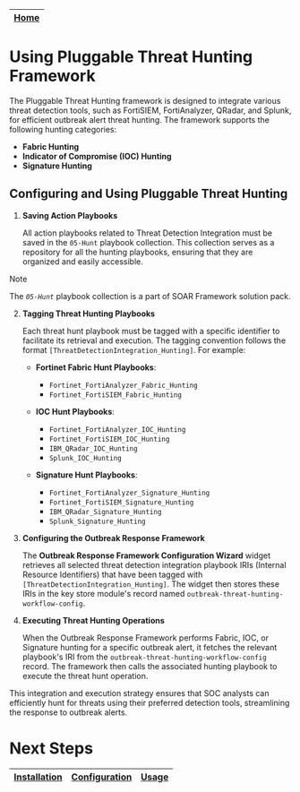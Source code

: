 | [Home](../README.md) |
| -------------------- |

# Using Pluggable Threat Hunting Framework

The Pluggable Threat Hunting framework is designed to integrate various threat detection tools, such as FortiSIEM, FortiAnalyzer, QRadar, and Splunk, for efficient outbreak alert threat hunting. The framework supports the following hunting categories:

- **Fabric Hunting**
- **Indicator of Compromise (IOC) Hunting**
- **Signature Hunting**

## Configuring and Using Pluggable Threat Hunting

1. **Saving Action Playbooks**

   All action playbooks related to Threat Detection Integration must be saved in the `05-Hunt` playbook collection. This collection serves as a repository for all the hunting playbooks, ensuring that they are organized and easily accessible.

>[!NOTE]
> The *`05-Hunt`* playbook collection is a part of SOAR Framework solution pack.

2. **Tagging Threat Hunting Playbooks**

   Each threat hunt playbook must be tagged with a specific identifier to facilitate its retrieval and execution. The tagging convention follows the format `[ThreatDetectionIntegration_Hunting]`. For example:

   - **Fortinet Fabric Hunt Playbooks**:
     - `Fortinet_FortiAnalyzer_Fabric_Hunting`
     - `Fortinet_FortiSIEM_Fabric_Hunting`
     
   - **IOC Hunt Playbooks**:
     - `Fortinet_FortiAnalyzer_IOC_Hunting`
     - `Fortinet_FortiSIEM_IOC_Hunting`
     - `IBM_QRadar_IOC_Hunting`
     - `Splunk_IOC_Hunting`
     
   - **Signature Hunt Playbooks**:
     - `Fortinet_FortiAnalyzer_Signature_Hunting`
     - `Fortinet_FortiSIEM_Signature_Hunting`
     - `IBM_QRadar_Signature_Hunting`
     - `Splunk_Signature_Hunting`

3. **Configuring the Outbreak Response Framework**

   The **Outbreak Response Framework Configuration Wizard** widget retrieves all selected threat detection integration playbook IRIs (Internal Resource Identifiers) that have been tagged with `[ThreatDetectionIntegration_Hunting]`. The widget then stores these IRIs in the key store module's record named `outbreak-threat-hunting-workflow-config`.

4. **Executing Threat Hunting Operations**

   When the Outbreak Response Framework performs Fabric, IOC, or Signature hunting for a specific outbreak alert, it fetches the relevant playbook's IRI from the `outbreak-threat-hunting-workflow-config` record. The framework then calls the associated hunting playbook to execute the threat hunt operation.

This integration and execution strategy ensures that SOC analysts can efficiently hunt for threats using their preferred detection tools, streamlining the response to outbreak alerts.

# Next Steps

| [Installation](./setup.md#installation) | [Configuration](./setup.md#configuration) | [Usage](./usage.md) |
|-----------------------------------------|-------------------------------------------|---------------------|